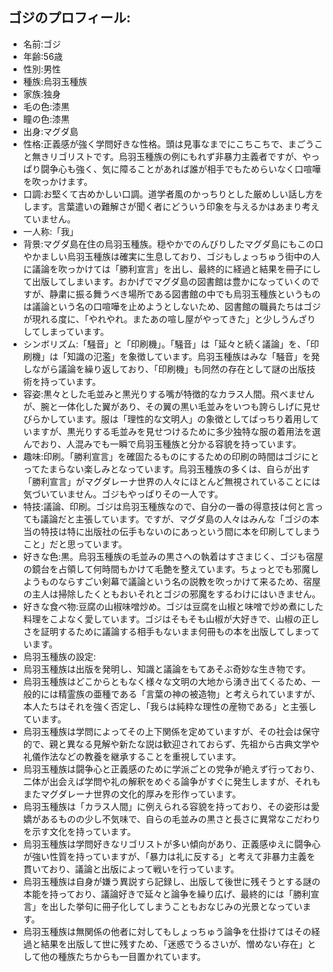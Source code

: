 ## ゴジのプロフィール:

* 名前:ゴジ
* 年齢:56歳
* 性別:男性
* 種族:烏羽玉種族
* 家族:独身
* 毛の色:漆黒
* 瞳の色:漆黒
* 出身:マグダ島
* 性格:正義感が強く学問好きな性格。頭は見事なまでにこちこちで、まごうこと無きリゴリストです。烏羽玉種族の例にもれず非暴力主義者ですが、やっぱり闘争心も強く、気に障ることがあれば誰が相手でもためらいなく口喧嘩を吹っかけます。
* 口調:お堅くて古めかしい口調。道学者風のかっちりとした厳めしい話し方をします。言葉遣いの難解さが聞く者にどういう印象を与えるかはあまり考えていません。
* 一人称:「我」
* 背景:マグダ島在住の烏羽玉種族。穏やかでのんびりしたマグダ島にもこの口やかましい烏羽玉種族は確実に生息しており、ゴジもしょっちゅう街中の人に議論を吹っかけては「勝利宣言」を出し、最終的に経過と結果を冊子にして出版してしまいます。おかげでマグダ島の図書館は豊かになっていくのですが、静粛に振る舞うべき場所である図書館の中でも烏羽玉種族というものは議論という名の口喧嘩を止めようとしないため、図書館の職員たちはゴジが現れる度に、「やれやれ。またあの喧し屋がやってきた」と少しうんざりしてしまっています。
* シンボリズム:「騒音」と「印刷機」。「騒音」は「延々と続く議論」を、「印刷機」は「知識の氾濫」を象徴しています。烏羽玉種族はみな「騒音」を発しながら議論を繰り返しており、「印刷機」も同然の存在として謎の出版技術を持っています。
* 容姿:黒々とした毛並みと黒光りする嘴が特徴的なカラス人間。飛べませんが、腕と一体化した翼があり、その翼の黒い毛並みをいつも誇らしげに見せびらかしています。服は「理性的な文明人」の象徴としてばっちり着用していますが、黒光りする毛並みを見せつけるために多少独特な服の着用法を選んでおり、人混みでも一瞬で烏羽玉種族と分かる容貌を持っています。
* 趣味:印刷。「勝利宣言」を確固たるものにするための印刷の時間はゴジにとってたまらない楽しみとなっています。烏羽玉種族の多くは、自らが出す「勝利宣言」がマグダレーナ世界の人々にほとんど無視されていることには気づいていません。ゴジもやっぱりその一人です。
* 特技:議論、印刷。ゴジは烏羽玉種族なので、自分の一番の得意技は何と言っても議論だと主張しています。ですが、マグダ島の人々はみんな「ゴジの本当の特技は特に出版社の伝手もないのにあっという間に本を印刷してしまうこと」だと思っています。
* 好きな色:黒。烏羽玉種族の毛並みの黒さへの執着はすさまじく、ゴジも宿屋の鏡台を占領して何時間もかけて毛艶を整えています。ちょっとでも邪魔しようものならすごい剣幕で議論という名の説教を吹っかけて来るため、宿屋の主人は掃除したくともおいそれとゴジの邪魔をするわけにはいきません。
* 好きな食べ物:豆腐の山椒味噌炒め。ゴジは豆腐を山椒と味噌で炒め煮にした料理をこよなく愛しています。ゴジはそもそも山椒が大好きで、山椒の正しさを証明するために議論する相手もないまま何冊もの本を出版してしまっています。
* 烏羽玉種族の設定:
* 烏羽玉種族は出版を発明し、知識と議論をもてあそぶ奇妙な生き物です。
* 烏羽玉種族はどこからともなく様々な文明の大地から湧き出てくるため、一般的には精霊族の亜種である「言葉の神の被造物」と考えられていますが、本人たちはそれを強く否定し、「我らは純粋な理性の産物である」と主張しています。
* 烏羽玉種族は学問によってその上下関係を定めていますが、その社会は保守的で、親と異なる見解や新たな説は歓迎されておらず、先祖から古典文学や礼儀作法などの教養を継承することを重視しています。
* 烏羽玉種族は闘争心と正義感のために学派ごとの党争が絶えず行っており、二体が出会えば学問や礼の解釈をめぐる論争がすぐに発生しますが、それもまたマグダレーナ世界の文化的厚みを形作っています。
* 烏羽玉種族は「カラス人間」に例えられる容貌を持っており、その姿形は愛嬌があるものの少し不気味で、自らの毛並みの黒さと長さに異常なこだわりを示す文化を持っています。
* 烏羽玉種族は学問好きなリゴリストが多い傾向があり、正義感ゆえに闘争心が強い性質を持っていますが、「暴力は礼に反する」と考えて非暴力主義を貫いており、議論と出版によって戦いを行っています。
* 烏羽玉種族は自身が嫌う異説すら記録し、出版して後世に残そうとする謎の本能を持っており、議論好きで延々と論争を繰り広げ、最終的には「勝利宣言」を出した挙句に冊子化してしまうこともおなじみの光景となっています。
* 烏羽玉種族は無関係の他者に対してもしょっちゅう論争を仕掛けてはその経過と結果を出版して世に残すため、「迷惑でうるさいが、憎めない存在」として他の種族たちからも一目置かれています。
